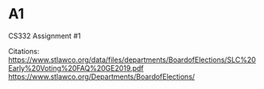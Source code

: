 # A1
CS332 Assignment #1

Citations:
https://www.stlawco.org/data/files/departments/BoardofElections/SLC%20Early%20Voting%20FAQ%20GE2019.pdf
https://www.stlawco.org/Departments/BoardofElections/
